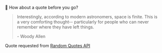 📣 How about a quote before you go?

> Interestingly, according to modern astronomers, space is finite. This is a very comforting thought-- particularly for people who can never remember where they have left things.
>
> <p>- Woody Allen</p>

Quote requested from [Random Quotes API](https://github.com/lukePeavey/quotable)
